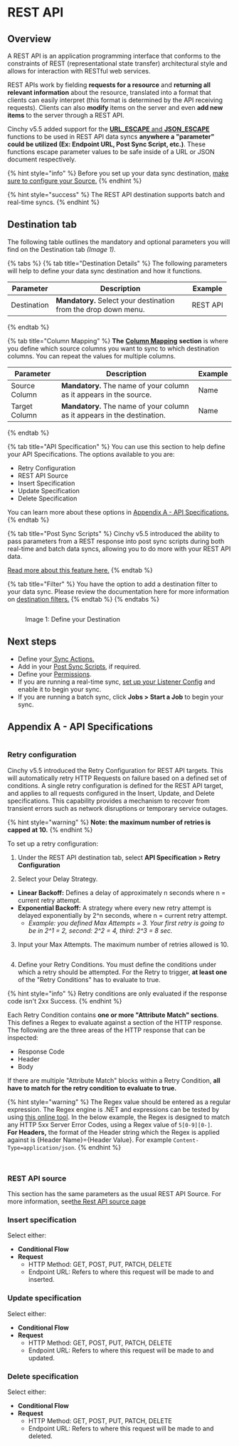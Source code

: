 # REST API

## Overview

A REST API is an application programming interface that conforms to the constraints of REST (representational state transfer) architectural style and allows for interaction with RESTful web services.

REST APIs work by fielding **requests for a resource** and **returning all relevant information** about the resource, translated into a format that clients can easily interpret (this format is determined by the API receiving requests). Clients can also **modify** items on the server and even **add new items** to the server through a REST API.

Cinchy v5.5 added support for the [**URL\_ESCAPE** and **JSON\_ESCAPE**](../../cql/the-basics-of-cql/cinchy-supported-functions/connections-functions.md) functions to be used in REST API data syncs **anywhere a "parameter" could be utilized (Ex: Endpoint URL, Post Sync Script, etc.)**. These functions escape parameter values to be safe inside of a URL or JSON document respectively.

{% hint style="info" %}
Before you set up your data sync destination, [make sure to configure your Source.](../supported-data-sync-sources/)
{% endhint %}

{% hint style="success" %}
The REST API destination supports batch and real-time syncs.
{% endhint %}

## Destination tab

The following table outlines the mandatory and optional parameters you will find on the Destination tab _(Image 1)._

{% tabs %}
{% tab title="Destination Details" %}
The following parameters will help to define your data sync destination and how it functions.

<table><thead><tr><th>Parameter</th><th width="289.66666666666663">Description</th><th>Example</th></tr></thead><tbody><tr><td>Destination</td><td><strong>Mandatory.</strong> Select your destination from the drop down menu.</td><td>REST API</td></tr></tbody></table>
{% endtab %}

{% tab title="Column Mapping" %}
**The** [**Column Mapping**](../building-data-syncs/columns-and-mappings/#3.-column-mappings) **section** is where you define which source columns you want to sync to which destination columns. You can repeat the values for multiple columns.

| Parameter     | Description                                                              | Example |
| ------------- | ------------------------------------------------------------------------ | ------- |
| Source Column | **Mandatory.** The name of your column as it appears in the source.      | Name    |
| Target Column | **Mandatory.** The name of your column as it appears in the destination. | Name    |
{% endtab %}

{% tab title="API Specification" %}
You can use this section to help define your API Specifications. The options available to you are:

* Retry Configuration
* REST API Source
* Insert Specification
* Update Specification
* Delete Specification

You can learn more about these options in [Appendix A - API Specifications.](rest-api.md#appendix-a-api-specifications)
{% endtab %}

{% tab title="Post Sync Scripts" %}
Cinchy v5.5 introduced the ability to pass parameters from a REST response into post sync scripts during both real-time and batch data syncs, allowing you to do more with your REST API data.

[Read more about this feature here.](../building-data-syncs/advanced-settings/post-sync-scripts.md)
{% endtab %}

{% tab title="Filter" %}
You have the option to add a destination filter to your data sync. Please review the documentation here for more information on [destination filters.](../building-data-syncs/advanced-settings/filters.md#target-filters)
{% endtab %}
{% endtabs %}

<figure><img src="../../.gitbook/assets/image (272).png" alt=""><figcaption><p>Image 1: Define your Destination</p></figcaption></figure>

## Next steps

* Define your[ ](../building-data-syncs/sync-actions.md)[Sync Actions.](../building-data-syncs/sync-actions.md)
* Add in your [Post Sync Scripts](../building-data-syncs/advanced-settings/post-sync-scripts.md), if required.
* Define your [Permissions](../building-data-syncs/#2.-create-a-data-sync-configuration).
* If you are running a real-time sync, [set up your Listener Config](../supported-real-time-sync-stream-sources/) and enable it to begin your sync.
* If you are running a batch sync, click **Jobs > Start a Job** to begin your sync.

## Appendix A - API Specifications

<figure><img src="../../.gitbook/assets/image (394).png" alt=""><figcaption></figcaption></figure>

### Retry configuration

Cinchy v5.5 introduced the Retry Configuration for REST API targets. This will automatically retry HTTP Requests on failure based on a defined set of conditions. A single retry configuration is defined for the REST API target, and applies to all requests configured in the Insert, Update, and Delete specifications. This capability provides a mechanism to recover from transient errors such as network disruptions or temporary service outages.

{% hint style="warning" %}
**Note: the maximum number of retries is capped at 10.**
{% endhint %}

To set up a retry configuration:

1. Under the REST API destination tab, select **API Specification > Retry Configuration**

2. Select your Delay Strategy.

* **Linear Backoff:** Defines a delay of approximately n seconds where n = current retry attempt.
* **Exponential Backoff:** A strategy where every new retry attempt is delayed exponentially by 2^n seconds, where n = current retry attempt.
  * _Example: you defined Max Attempts = 3. Your first retry is going to be in 2^1 = 2, second: 2^2 = 4, third: 2^3 = 8 sec._

3. Input your Max Attempts. The maximum number of retries allowed is 10.

<figure><img src="../../.gitbook/assets/image (441).png" alt=""><figcaption></figcaption></figure>

4. Define your Retry Conditions. You must define the conditions under which a retry should be attempted. For the Retry to trigger, **at least one** of the "Retry Conditions" has to evaluate to true.

{% hint style="info" %}
Retry conditions are only evaluated if the response code isn't 2xx Success.
{% endhint %}

Each Retry Condition contains **one or more "Attribute Match" sections**. This defines a Regex to evaluate against a section of the HTTP response. The following are the three areas of the HTTP response that can be inspected:

* Response Code
* Header
* Body

If there are multiple "Attribute Match" blocks within a Retry Condition, **all have to match for the retry condition to evaluate to true.**

{% hint style="warning" %}
The Regex value should be entered as a regular expression. The Regex engine is .NET and expressions can be tested by using [this online tool](http://regexstorm.net/tester). In the below example, the Regex is designed to match any HTTP 5xx Server Error Codes, using a Regex value of `5[0-9][0-]`.
\
**For Headers,** the format of the Header string which the Regex is applied against is {Header Name}={Header Value}. For example `Content-Type=application/json`.
{% endhint %}

<figure><img src="../../.gitbook/assets/image (423).png" alt=""><figcaption></figcaption></figure>

<figure><img src="../../.gitbook/assets/image (399).png" alt=""><figcaption></figcaption></figure>

### REST API source

This section has the same parameters as the usual REST API Source. For more information, see[the Rest API source page](../supported-data-sync-sources/rest-api.md)

### **Insert specification**

Select either:

* **Conditional Flow**
* **Request**
  * HTTP Method: GET, POST, PUT, PATCH, DELETE
  * Endpoint URL: Refers to where this request will be made to and inserted.

### **Update specification**

Select either:

* **Conditional Flow**
* **Request**
  * HTTP Method: GET, POST, PUT, PATCH, DELETE
  * Endpoint URL: Refers to where this request will be made to and updated.

### **Delete specification**

Select either:

* **Conditional Flow**
* **Request**
  * HTTP Method: GET, POST, PUT, PATCH, DELETE
  * Endpoint URL: Refers to where this request will be made to and deleted.
